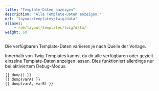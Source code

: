 ```yaml
---
title: "Template-Daten anzeigen"
description: "Alle Template-Daten anzeigen."
url: "layout/templates/twig/data"
aliases:
    - /de/layout/templates/twig/data/
weight: 60
---
```



Die verfügbaren Template-Daten variieren je nach Quelle der Vorlage. 

Innerhalb von Twig-Templates kannst du dir alle verfügbaren oder gezielt einzelne Template-Daten anzeigen lassen.
Dies funktioniert allerdings nur bei aktiviertem Debug-Modus.

```twig
{{ dump() }}
{{ dump(varA) }}
{{ dump(varA, varB) }}
```
